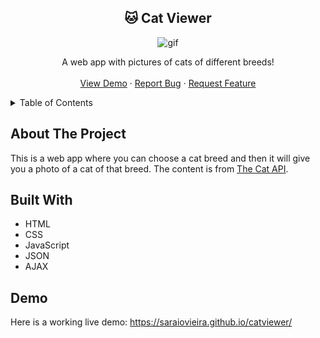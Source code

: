 
<!-- PROJECT LOGO -->
<div align="center">
	<h2 align="center">🐱 Cat Viewer </h2>
	<p align="center">
		<img src="https://user-images.githubusercontent.com/74243584/171025035-3cdb16e6-cab2-4dad-bc62-8a06724344fb.gif" alt=gif demo" />
	</p>
	<p align="center">
			A web app with pictures of cats of different breeds!
			<br />
			<br />
			<a href="https://saraiovieira.github.io/catviewer/">View Demo</a>
			·
			<a href="https://github.com/saraiovieira/catviewer/issues">Report Bug</a>
			·
			<a href="https://github.com/saraiovieira/catviewer/issues">Request Feature</a>
	</p>    
</div>    
																																
<!-- TABLE OF CONTENTS -->
																																
<details>
  <summary>Table of Contents</summary>
      <ul>
        <li><a href="#about-the-project">About The Project</a></li>
				<li><a href="#built-with">Built With</a></li>
				<li><a href="#demo">Demo</a></li>
      </ul>
</details>

																			 
<!-- ABOUT THE PROJECT -->

## About The Project

This is a web app where you can choose a cat breed and then it will give you a photo of a cat of that breed. The content is from <a href="https://thecatapi.com/">The Cat API</a>.

<!-- BUILT WITH -->

## Built With
- HTML
- CSS
- JavaScript
- JSON
- AJAX

<!-- DEMO -->

## Demo
Here is a working live demo: https://saraiovieira.github.io/catviewer/

```
